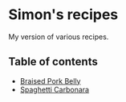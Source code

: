 # Simon's recipes

My version of various recipes.

## Table of contents

- [Braised Pork Belly](./braised_pork_belly)
- [Spaghetti Carbonara](./spaghetti_carbonara)
